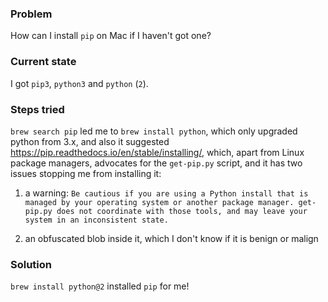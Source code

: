 ### Problem

How can I install `pip` on Mac if I haven't got one?

### Current state

I got `pip3`, `python3` and `python` (`2`).

### Steps tried

`brew search pip` led me to `brew install python`, which only upgraded python from 3.x, and also it suggested <https://pip.readthedocs.io/en/stable/installing/>, which, apart from Linux package managers, advocates for the `get-pip.py` script, and it has two issues stopping me from installing it:

1. a warning: 
`Be cautious if you are using a Python install that is managed by your operating system or another package manager. get-pip.py does not coordinate with those tools, and may leave your system in an inconsistent state.`

2. an obfuscated blob inside it, which I don't know if it is benign or malign

### Solution

`brew install python@2` installed `pip` for me!